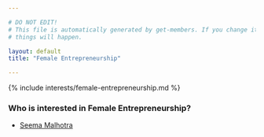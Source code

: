 ```yaml
---

# DO NOT EDIT!
# This file is automatically generated by get-members. If you change it, bad
# things will happen.

layout: default
title: "Female Entrepreneurship"

---
```


{% include interests/female-entrepreneurship.md %}

### Who is interested in Female Entrepreneurship?


* [Seema Malhotra](../members/seema-malhotra.html)
